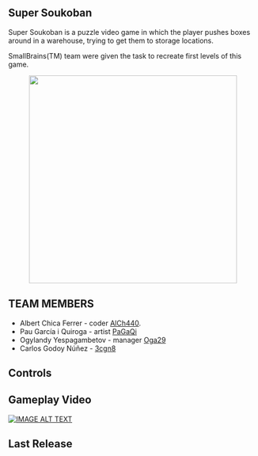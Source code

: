 ## Super Soukoban



Super Soukoban is a puzzle video game  in which the player pushes boxes around in a warehouse, trying to get them to storage locations.

SmallBrains(TM) team were given the task to recreate first levels of this game.



<p align="center">
  <img width="420" height="420" src="https://i.imgur.com/qjVNRKk.png">
</p> 

## TEAM MEMBERS





- Albert Chica Ferrer - coder [AlCh440](https://github.com/AlCh440).
- Pau García i Quiroga - artist [PaGaQi](https://github.com/PaGaQi)
- Ogylandy Yespagambetov - manager [Oga29](https://github.com/Oga29)
- Carlos Godoy Núñez -  [3cgn8](https://github.com/3cgn8)


 




## Controls
## Gameplay Video

[![IMAGE ALT TEXT](https://i.imgur.com/MAYINre.jpg)](https://youtu.be/JVo71hLOHHE)
## Last Release
